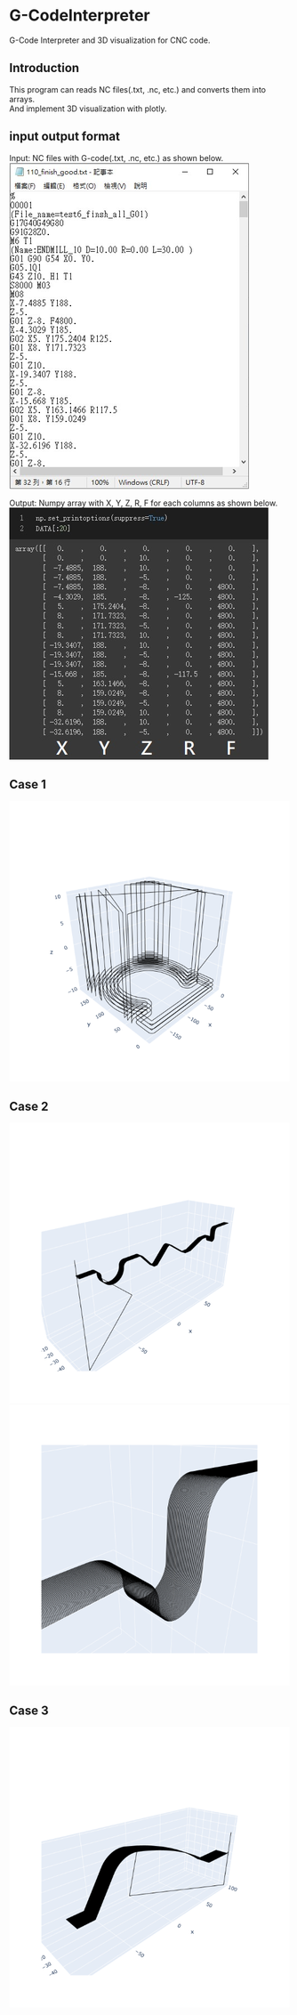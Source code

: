 # G-CodeInterpreter
G-Code Interpreter and 3D visualization for CNC code.
## Introduction
This program can reads NC files(.txt, .nc, etc.) and converts them into arrays.<br>
And implement 3D visualization with plotly.<br>

## input output format
Input: NC files with G-code(.txt, .nc, etc.) as shown below.<br>
![](https://github.com/TW-ZJLin/G-CodeInterpreter/blob/main/Figures/NCfile.jpg)<br>

Output: Numpy array with X, Y, Z, R, F for each columns as shown below.<br>
![](https://github.com/TW-ZJLin/G-CodeInterpreter/blob/main/Figures/DataArray.jpg)<br>

## Case 1 <br>
![](https://github.com/TW-ZJLin/G-CodeInterpreter/blob/main/Figures/Case1.png)<br>

## Case 2 <br>
![](https://github.com/TW-ZJLin/G-CodeInterpreter/blob/main/Figures/Case2-1.png)<br>
![](https://github.com/TW-ZJLin/G-CodeInterpreter/blob/main/Figures/Case2-2.png)<br>

## Case 3 <br>
![](https://github.com/TW-ZJLin/G-CodeInterpreter/blob/main/Figures/Case3.png)<br>
